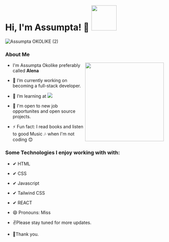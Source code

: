 ### <h1> Hi, I'm Assumpta! 👋 <img src="https://media.giphy.com/media/Wj7lNjMNDxSmc/giphy.gif" width="80"></h1>
   
![Assumpta OKOLIKE (2)](https://user-images.githubusercontent.com/95056164/184503090-a881b65e-c78a-4914-8569-54d854bcd650.gif)

### **About Me**
<img src="https://media.giphy.com/media/4aCYOKoGNHssVliMTV/giphy.gif" align="right" width="250">

- I'm Assumpta Okolike preferably called **Alena**
- 🔭 I’m currently working on becoming a full-stack developer.
- 🌱 I’m learning at  ![](https://img.shields.io/badge/Microverse-blueviolet)
- 👯 I'm open to new job opportunites and open source projects.

- ⚡ Fun fact: I read books and listen to good Music 🎶 when I'm not coding 😊

### Some Technologies I enjoy working with with:
- ✔ HTML
- ✔ CSS 
- ✔ Javascript
- ✔ Tailwind CSS
- ✔ REACT

- 😄 Pronouns: Miss

- ✌Please stay tuned for more updates. 

- 🌹Thank you.
